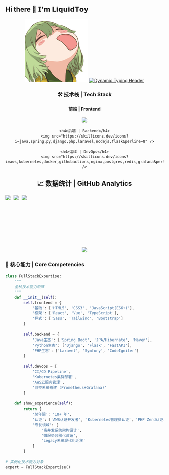 ## Hi there 👋 𝗜'𝗺 𝗟𝗶𝗾𝘂𝗶𝗱𝗧𝗼𝘆 
<div align="center">
  <!-- 动态头像 -->
  <img src="./assets/profile.gif" width="200" alt="3D Animated Avatar">

  <!-- 增强版双语动态标题 -->
  <a href="#-技术栈--tech-stack">
    <img src="https://readme-typing-svg.demolab.com?font=Microsoft+YaHei+UI&size=28&duration=4800&pause=800&color=58A6FF&width=700&height=100&lines=𝙁𝙪𝙡𝙡-𝙎𝙩𝙖𝙘𝙠+𝘿𝙚𝙫𝙚𝙡𝙤𝙥𝙚𝙧%2F全栈开发者;𝘾𝙡𝙤𝙪𝙙+𝙉𝙖𝙩𝙞𝙫𝙚+𝙀𝙣𝙩𝙝𝙪𝙨𝙞𝙖𝙨𝙩%2F云原生实践者;𝙊𝙥𝙚𝙣+𝙎𝙤𝙪𝙧𝙘𝙚+𝘾𝙤𝙣𝙩𝙧𝙞𝙗𝙪𝙩𝙤𝙧%2F开源贡献者" 
    alt="Dynamic Typing Header">
  </a>

  ### 🛠️ 技术栈 | Tech Stack
  <!-- 分类技术栈图标 -->
  <div align="center">
    <h4>前端 | Frontend</h4>
    <img src="https://skillicons.dev/icons?i=html,css,js,ts,react,webpack,bootstrap,tailwind&perline=8" />
    
    <h4>后端 | Backend</h4>
    <img src="https://skillicons.dev/icons?i=java,spring,py,django,php,laravel,nodejs,flask&perline=8" />
    
    <h4>运维 | DevOps</h4>
    <img src="https://skillicons.dev/icons?i=aws,kubernetes,docker,githubactions,nginx,postgres,redis,grafana&perline=8" />
  </div>

  ## 📈 数据统计 | GitHub Analytics
  <!-- 响应式统计卡片 -->
  <div align="center" style="display: flex; flex-wrap: wrap; gap: 10px;">
    <img height="165" src="https://github-readme-stats.vercel.app/api?username=liquidtoy001&show_icons=true&theme=vue-dark&hide_border=true&count_private=true&include_all_commits=true&custom_title=𝙂𝙞𝙩𝙃𝙪𝙗+𝙎𝙩𝙖𝙩𝙨" />
    <img height="165" src="https://github-readme-stats.vercel.app/api/top-langs/?username=liquidtoy001&layout=compact&theme=vue-dark&hide_border=true&langs_count=8&exclude_repo=AI-ML-Projects&card_width=300" />
    <img height="165" src="https://github-readme-streak-stats.herokuapp.com/?user=liquidtoy001&theme=vue-dark&hide_border=true&date_format=j%20M%5B%20Y%5D" />
  </div>

  <!-- 交互式贡献图 -->
  <img src="https://github-readme-activity-graph.vercel.app/graph?username=liquidtoy001&theme=vue-dark&bg_color=0D1117&hide_border=true&area=true&line=58A6FF&point=FFFFFF" />
</div>

### 🚀 核心能力 | Core Competencies
```python
class FullStackExpertise:
    """
    全栈技术能力矩阵
    """
    def __init__(self):
        self.frontend = {
            '基础': ['HTML5', 'CSS3', 'JavaScript(ES6+)'],
            '框架': ['React', 'Vue', 'TypeScript'],
            '样式': ['Sass', 'Tailwind', 'Bootstrap']
        }
        
        self.backend = {
            'Java生态': ['Spring Boot', 'JPA/Hibernate', 'Maven'],
            'Python生态': ['Django', 'Flask', 'FastAPI'],
            'PHP生态': ['Laravel', 'Symfony', 'CodeIgniter']
        }
        
        self.devops = [
            'CI/CD Pipeline',
            'Kubernetes集群部署',
            'AWS云服务管理',
            '监控系统搭建 (Prometheus+Grafana)'
        ]
        
    def show_experience(self):
        return {
            '总年限': '10+ 年',
            '认证': ['AWS认证开发者', 'Kubernetes管理员认证', 'PHP Zend认证工程师'],
            '专长领域': [
                '高并发系统架构设计',
                '微服务容器化改造',
                'Legacy系统现代化迁移'
            ]
        }

# 实例化技术能力对象
expert = FullStackExpertise()
